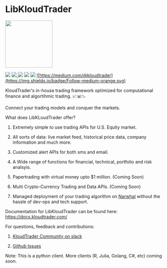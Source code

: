     

# LibKloudTrader

<img  src="https://github.com/KloudTrader/libkloudtrader/raw/master/kloudtrader.png"  height="150"  width="150" />
  

![](https://img.shields.io/github/license/KloudTrader/libkloudtrader.svg)
<a href="https://twitter.com/KloudTrader">![](https://img.shields.io/twitter/follow/KloudTrader.svg?label=Follow&style=social)
<a href="https://www.linkedin.com/company/kloudtrader/"></a>![](https://img.shields.io/badge/Linkedin-follow-blue.svg)</a>
![](https://img.shields.io/badge/python-3.5%20%7C%203.6%20%7C%203.7-green.svg)
<a href="https://join.slack.com/t/kloudtradercommunity/shared_invite/enQtNDc5MjI4ODI4OTc4LWFjYzg4ODliZWZiMGU1ZDY1MjBiNmZkMThkNDVmODg5NDM2YmViOTVhZTA0MjI3MDkzODRjZGU5ZmNhNWMwMzg">![](https://img.shields.io/badge/Chat-Slack-red.svg)</a>
<a href="">![https://medium.com/@kloudtrader](https://img.shields.io/badge/Follow-medium-orange.svg)</a>

KloudTrader's in-house trading framework optimized for computational finance and algortihmic trading. 📈📊📉

Connect your trading models and conquer the markets.

  

What does LibKLoudTrader offer?

1. Extremely simple to use trading APIs for U.S. Equity market.

2. All sorts of data: live market feed, historical price data, company information and much more.

3. Customized alert APIs for both sms and email.

4. A Wide range of functions for financial, technical, portfolio and risk analsyis.

5. Papertrading with virtual money upto $1 million. (Coming Soon)

6. Multi Crypto-Currency Trading and Data APIs. (Coming Soon)

7. Managed deployment of your trading algorithm on [Narwhal](https://kloudtrader.com/narwhal) without the hassle of dev-ops and tech support.

  

Documentation for LibKloudTrader can be found here: https://docs.kloudtrader.com/

  

For questions, feedback and contributions:

1. [KloudTrader Community on slack](https://kloudtradercommunity.slack.com/messages/CDM1PKS81/)

2. [Github Issues](https://github.com/KloudTrader/libkloudtrader/issues)

  

Note: This is a python client. More clients (R, Julia, Golang, C#, etc) coming soon.